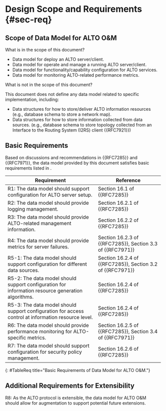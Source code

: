# Design Scope and Requirements {#sec-req}

## Scope of Data Model for ALTO O&M

What is in the scope of this document?

- Data model for deploy an ALTO server/client.
- Data model for operate and manage a running ALTO server/client.
- Data model for functionality/capability configuration for ALTO services.
- Data model for monitoring ALTO-related performance metrics.

What is not in the scope of this document?

This document does not define any data model related to specific
implementation, including:

- Data structures for how to store/deliver ALTO information resources (e.g.,
  database schema to store a network map).
- Data structures for how to store information collected from data sources.
  (e.g., database schema to store topology collected from an Interface to the
  Routing System (I2RS) client {{RFC7921}})

## Basic Requirements

Based on discussions and recommendations in {{RFC7285}} and {{RFC7971}}, the
data model provided by this document satisfies basic requirements listed in
[](#TableReq).

| Requirement                                                                                         | Reference                                                 |
| --------------------------------------------------------------------------                          | --------------------------------------------------------- |
| R1: The data model should support configuration for ALTO server setup.                              | Section 16.1 of {{RFC7285}}                               |
| R2: The data model should provide logging management.                                               | Section 16.2.1 of {{RFC7285}}                             |
| R3: The data model should provide ALTO-related management information.                              | Section 16.2.2 of {{RFC7285}}                             |
| R4: The data model should provide metrics for server failures.                                      | Section 16.2.3 of {{RFC7285}}, Section 3.3 of {{RFC7971}} |
| R5-1: The data model should support configuration for different data sources.                       | Section 16.2.4 of {{RFC7285}}, Section 3.2 of {{RFC7971}} |
| R5-2: The data model should support configuration for information resource generation algorithms.   | Section 16.2.4 of {{RFC7285}}                             |
| R5-3: The data model should support configuration for access control at information resource level. | Section 16.2.4 of {{RFC7285}}                             |
| R6: The data model should provide performance monitoring for ALTO-specific metrics.                 | Section 16.2.5 of {{RFC7285}}, Section 3.4 of {{RFC7971}} |
| R7: The data model should support configuration for security policy management.                     | Section 16.2.6 of {{RFC7285}}                             |
{: #TableReq title="Basic Requirements of Data Model for ALTO O&M."}

## Additional Requirements for Extensibility

R8: As the ALTO protocol is extensible, the data model for ALTO O&M should
allow for augmentation to support potential future extensions.

<!--
To satisfy all the basic requirements and consider the potential requirements
for future extensions, this document focuses on the design objectives for the
YANG data model as follows:

- The data model should support configuration for ALTO server setup (e.g.,
  caching policy at information resource level, metadata for server discovery).
- The data model should provide configurable data model for administrators to
  create, update and remove ALTO information resources.
    - The data model should support different types of data source
      provisioning.
    - The data model should allow developers to augment new APIs for ALTO
      information resource generation algorithms.
    - The data model should be extensible for new ALTO information resources.
- The data model should collect statistics information of the
  requests/responses for each ALTO information resource.
- The data model should support security policy configuration at the
  information resource level.
-->


<!--
- The data model should provide intent-based interfaces for administrators to
  create, update and remove ALTO information resources.
  - The data model should be extensible for new ALTO information resources.
  - The data model should allow developers to augment new APIs for ALTO
    information resource generation.
- The data model should support configuration for ALTO server discovery.
- The data model should support access control at the information resource level.
- The data model should collect statistics information of the requests to each
  ALTO information resource.
-->

<!--
NOTE: The data model supporting configuration for the ALTO client and the
communication between the administrated ALTO server and other ALTO servers will
be considered in a future version of the document.
-->

<!-- End of sections -->
